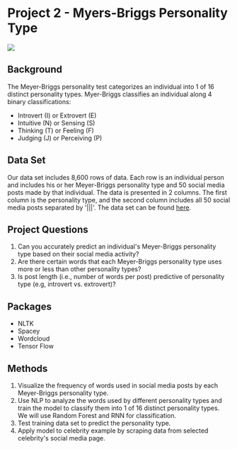 # Project 2 - Myers-Briggs Personality Type
![](https://excellenceassured.com/wp-content/uploads/2015/09/16-personality-types.png)

## Background
The Meyer-Briggs personality test categorizes an individual into 1 of 16 distinct personality types. Myer-Briggs classifies an individual along 4 binary classifications:
* Introvert (I) or Extrovert (E)
* Intuitive (N) or Sensing (S)
* Thinking (T) or Feeling (F)
* Judging (J) or Perceiving (P)

## Data Set
Our data set includes 8,600 rows of data. Each row is an individual person and includes his or her Meyer-Briggs personality type and 50 social media posts made by that individual. The data is presented in 2 columns. The first column is the personality type, and the second column includes all 50 social media posts separated by '|||'. The data set can be found [here](https://www.kaggle.com/datasnaek/mbti-type?select=mbti_1.csv).

## Project Questions
1. Can you accurately predict an individual's Meyer-Briggs personality type based on their social media activity?
2. Are there certain words that each Meyer-Briggs personality type uses more or less than other personality types?
3. Is post length (i.e., number of words per post) predictive of personality type (e.g, introvert vs. extrovert)?

## Packages
- NLTK
- Spacey
- Wordcloud
- Tensor Flow

## Methods
1. Visualize the frequency of words used in social media posts by each Meyer-Briggs personality type.
2. Use NLP to analyze the words used by different personality types and train the model to classify them into 1 of 16 distinct personality types. We will use Random Forest and RNN for classification.
3. Test training data set to predict the personality type.
4. Apply model to celebrity example by scraping data from selected celebrity's social media page.
